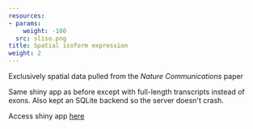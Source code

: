 ```yaml
---
resources:
- params:
    weight: -100
  src: sliso.png
title: Spatial isoform expression
weight: 2
---
```


Exclusively spatial data pulled from the _Nature Communications_ paper

Same shiny app as before except with full-length transcripts instead of exons. Also kept an SQLite backend so the server doesn't crash.

Access shiny app [here](https://noush-joglekar.shinyapps.io/sl-iso-seq/)


